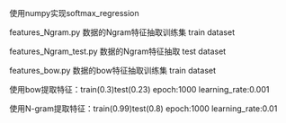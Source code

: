 使用numpy实现softmax_regression 

features_Ngram.py  数据的Ngram特征抽取训练集 train dataset

features_Ngram_test.py  数据的Ngram特征抽取 test dataset

features_bow.py  数据的bow特征抽取训练集 train dataset

使用bow提取特征：train(0.3)test(0.23)  epoch:1000 learning_rate:0.001

使用N-gram提取特征：train(0.99)test(0.8)  epoch:1000 learning_rate:0.01

